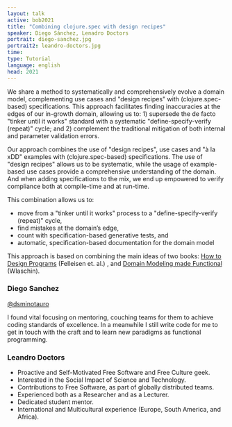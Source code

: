 ```yaml
---
layout: talk
active: bob2021
title: "Combining clojure.spec with design recipes"
speaker: Diego Sánchez, Lenadro Doctors
portrait: diego-sanchez.jpg
portrait2: leandro-doctors.jpg
time: 
type: Tutorial
language: english
head: 2021
---
```


We share a method to systematically and comprehensively evolve a
domain model, complementing use cases and "design recipes" with
(clojure.spec-based) specifications. This approach facilitates finding
inaccuracies at the edges of our in-growth domain, allowing us to: 1)
supersede the de facto "tinker until it works" standard with a
systematic "define-specify-verify (repeat)" cycle; and 2) complement
the traditional mitigation of both internal and parameter validation
errors.

Our approach combines the use of "design recipes", use cases and "à la
xDD" examples with (clojure.spec-based) specifications. The use of
"design recipes" allows us to be systematic, while the usage of
example-based use cases provide a comprehensive understanding of the
domain. And when adding specifications to the mix, we end up empowered
to verify compliance both at compile-time and at run-time.

This combination allows us to:


- move from a "tinker until it works" process to a "define-specify-verify (repeat)" cycle,
- find mistakes at the domain’s edge,
- count with specification-based generative tests, and
- automatic, specification-based documentation for the domain model

This approach is based on combining the main ideas of two books: [How
to Design Programs](https://htdp.org/) (Felleisen et. al.) , and [Domain Modeling made
Functional](https://fsharpforfunandprofit.com/books/) (Wlaschin).

### Diego Sanchez

[@dsminotauro](http://twitter.com/dsminotauro)

I found vital focusing on mentoring, couching teams for them to
achieve coding standards of excellence. In a meanwhile I still write
code for me to get in touch with the craft and to learn new paradigms
as functional programming.

### Leandro Doctors

- Proactive and Self-Motivated Free Software and Free Culture geek.
- Interested in the Social Impact of Science and Technology.
- Contributions to Free Software, as part of globally distributed teams.
- Experienced both as a Researcher and as a Lecturer.
- Dedicated student mentor.
- International and Multicultural experience (Europe, South America,
  and Africa).

